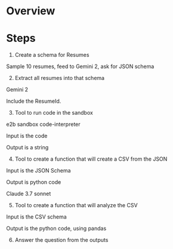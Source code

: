 # Overview

# Steps

1. Create a schema for Resumes

Sample 10 resumes, feed to Gemini 2, ask for JSON schema


2. Extract all resumes into that schema


Gemini 2

Include the ResumeId.


3. Tool to run code in the sandbox

e2b sandbox code-interpreter

Input is the code

Output is a string


4. Tool to create a function that will create a CSV from the JSON 

Input is the JSON Schema

Output is python code


Claude 3.7 sonnet


5. Tool to create a function that will analyze the CSV

Input is the CSV schema

Output is the python code, using pandas


6. Answer the question from the outputs
